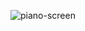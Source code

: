 
![piano-screen](https://user-images.githubusercontent.com/51966711/71766366-1a795c80-2ede-11ea-91eb-5fdf7a9c592d.png)
